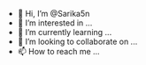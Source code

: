- 👋 Hi, I’m @Sarika5n
- 👀 I’m interested in ...
- 🌱 I’m currently learning ...
- 💞️ I’m looking to collaborate on ...
- 📫 How to reach me ...

<!---
Sarika5n/Sarika5n is a ✨ special ✨ repository because its `README.md` (this file) appears on your GitHub profile.
You can click the Preview link to take a look at your changes.
--->
